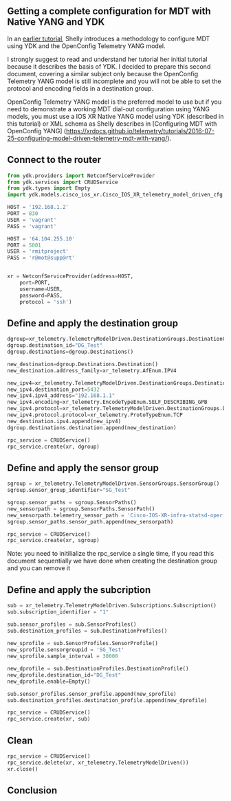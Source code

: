 ## Getting a complete configuration for MDT with Native YANG and YDK

In an [earlier tutorial](https://xrdocs.github.io/telemetry/tutorials/2016-08-08-configuring-model-driven-telemetry-with-ydk/), Shelly introduces a methodology to configure MDT using YDK and the OpenConfig Telemetry YANG model.

I strongly suggest to read and understand her tutorial her initial tutorial because it describes the basis of YDK. I decided to prepare this second document, covering a similar subject only because the OpenConfig Telemetry YANG model is still incomplete and you will not be able to set the protocol and encoding fields in a destination group. 

OpenConfig Telemetry YANG model is the preferred model to use but if you need to demonstrate a working MDT dial-out configuration using YANG models, you must use a IOS XR Native YANG model using YDK (described in this tutorial) or XML schema as Shelly describes in [Configuring MDT with OpenConfig YANG] (https://xrdocs.github.io/telemetry/tutorials/2016-07-25-configuring-model-driven-telemetry-mdt-with-yang/).

## Connect to the router

```python
from ydk.providers import NetconfServiceProvider
from ydk.services import CRUDService
from ydk.types import Empty 
import ydk.models.cisco_ios_xr.Cisco_IOS_XR_telemetry_model_driven_cfg as xr_telemetry

HOST = '192.168.1.2'
PORT = 830
USER = 'vagrant'
PASS = 'vagrant'

HOST = '64.104.255.10'
PORT = 5001
USER = 'rmitproject'
PASS = 'r@mot@supp@rt'


xr = NetconfServiceProvider(address=HOST,
	port=PORT,
	username=USER,
	password=PASS,
	protocol = 'ssh')
```

## Define and apply the destination group

```python
dgroup=xr_telemetry.TelemetryModelDriven.DestinationGroups.DestinationGroup()
dgroup.destination_id="DG_Test"
dgroup.destinations=dgroup.Destinations()

new_destination=dgroup.Destinations.Destination()
new_destination.address_family=xr_telemetry.AfEnum.IPV4

new_ipv4=xr_telemetry.TelemetryModelDriven.DestinationGroups.DestinationGroup().Destinations().Destination().Ipv4()
new_ipv4.destination_port=5432
new_ipv4.ipv4_address="192.168.1.1"
new_ipv4.encoding=xr_telemetry.EncodeTypeEnum.SELF_DESCRIBING_GPB
new_ipv4.protocol=xr_telemetry.TelemetryModelDriven.DestinationGroups.DestinationGroup().Destinations().Destination().Ipv4().Protocol()
new_ipv4.protocol.protocol=xr_telemetry.ProtoTypeEnum.TCP
new_destination.ipv4.append(new_ipv4)
dgroup.destinations.destination.append(new_destination)

```

```python
rpc_service = CRUDService()
rpc_service.create(xr, dgroup)
```

## Define and apply the sensor group

```python
sgroup = xr_telemetry.TelemetryModelDriven.SensorGroups.SensorGroup()
sgroup.sensor_group_identifier="SG_Test"

sgroup.sensor_paths = sgroup.SensorPaths()
new_sensorpath = sgroup.SensorPaths.SensorPath()
new_sensorpath.telemetry_sensor_path = 'Cisco-IOS-XR-infra-statsd-oper:infra-statistics/interfaces/interface/latest/generic-counters/bytes-received'
sgroup.sensor_paths.sensor_path.append(new_sensorpath)
```
```python
rpc_service = CRUDService()
rpc_service.create(xr, sgroup)
```
Note: you need to initilialize the rpc_service a single time, if you read this document sequentially we have done when creating the destination group and you can remove it


## Define and apply the subcription

```python
sub = xr_telemetry.TelemetryModelDriven.Subscriptions.Subscription()
sub.subscription_identifier = "1"

sub.sensor_profiles = sub.SensorProfiles()
sub.destination_profiles = sub.DestinationProfiles()
                               
new_sprofile = sub.SensorProfiles.SensorProfile()
new_sprofile.sensorgroupid = 'SG_Test'
new_sprofile.sample_interval = 30000

new_dprofile = sub.DestinationProfiles.DestinationProfile()
new_dprofile.destination_id="DG_Test"
new_dprofile.enable=Empty()

sub.sensor_profiles.sensor_profile.append(new_sprofile)
sub.destination_profiles.destination_profile.append(new_dprofile)
```

```python
rpc_service = CRUDService()
rpc_service.create(xr, sub)
```


## Clean

```python
rpc_service = CRUDService()
rpc_service.delete(xr, xr_telemetry.TelemetryModelDriven())
xr.close()
```

## Conclusion

